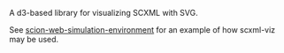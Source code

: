 A d3-based library for visualizing SCXML with SVG.

See [scion-web-simulation-environment](https://github.com/jbeard4/scion-web-simulation-environment) for an example of how scxml-viz may be used.
